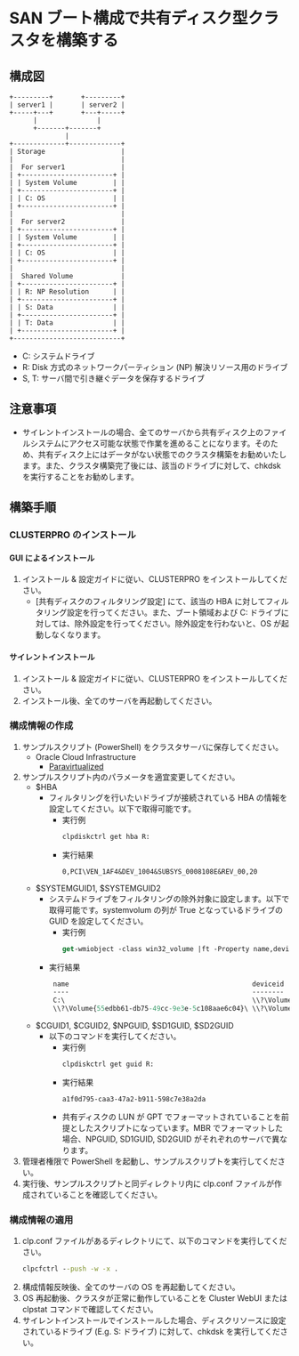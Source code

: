 # SAN ブート構成で共有ディスク型クラスタを構築する

## 構成図
```
+---------+       +---------+
| server1 |       | server2 |
+-----+---+       +---+-----+
      |               |
      +-------+-------+
              |
+-------------+-------------+
| Storage                   |
|                           |
|  For server1              |
| +-----------------------+ |
| | System Volume         | |
| +-----------------------+ |
| | C: OS                 | |
| +-----------------------+ |
|                           |
|  For server2              |
| +-----------------------+ |
| | System Volume         | |
| +-----------------------+ |
| | C: OS                 | |
| +-----------------------+ |
|                           |
|  Shared Volume            |
| +-----------------------+ |
| | R: NP Resolution      | |
| +-----------------------+ |
| | S: Data               | |
| +-----------------------+ |
| | T: Data               | |
| +-----------------------+ |
+---------------------------+
```
- C: システムドライブ
- R: Disk 方式のネットワークパーティション (NP) 解決リソース用のドライブ
- S, T: サーバ間で引き継ぐデータを保存するドライブ

## 注意事項
- サイレントインストールの場合、全てのサーバから共有ディスク上のファイルシステムにアクセス可能な状態で作業を進めることになります。そのため、共有ディスク上にはデータがない状態でのクラスタ構築をお勧めいたします。また、クラスタ構築完了後には、該当のドライブに対して、chkdsk を実行することをお勧めします。

## 構築手順
### CLUSTERPRO のインストール
#### GUI によるインストール
1. インストール & 設定ガイドに従い、CLUSTERPRO をインストールしてください。
   - [共有ディスクのフィルタリング設定] にて、該当の HBA に対してフィルタリング設定を行ってください。また、ブート領域および C: ドライブに対しては、除外設定を行ってください。除外設定を行わないと、OS が起動しなくなります。 

#### サイレントインストール
1. インストール & 設定ガイドに従い、CLUSTERPRO をインストールしてください。
1. インストール後、全てのサーバを再起動してください。

### 構成情報の作成
1. サンプルスクリプト (PowerShell) をクラスタサーバに保存してください。
   - Oracle Cloud Infrastructure
     - [Paravirtualized](https://github.com/EXPRESSCLUSTER/clpcfset/tree/main/sample/windows/sd/oci/virtio)
1. サンプルスクリプト内のパラメータを適宜変更してください。
   - $HBA
     - フィルタリングを行いたいドライブが接続されている HBA の情報を設定してください。以下で取得可能です。
       - 実行例
         ```bat
         clpdiskctrl get hba R:
         ```
       - 実行結果
         ```
         0,PCI\VEN_1AF4&DEV_1004&SUBSYS_0008108E&REV_00,20
         ```
   - $SYSTEMGUID1, $SYSTEMGUID2
     - システムドライブをフィルタリングの除外対象に設定します。以下で取得可能です。systemvolum の列が True となっているドライブの GUID を設定してください。
       - 実行例 
         ```ps
         get-wmiobject -class win32_volume |ft -Property name,deviceid,bootvolume,systemvolume |out-string -width 4096
         ```
      - 実行結果
        ```ps
         name                                              deviceid                                          bootvolume systemvolume
         ----                                              --------                                          ---------- ------------
         C:\                                               \\?\Volume{e5ed6e77-9bf5-4c2f-8e37-00cad39ab7c6}\       True        False
         \\?\Volume{55edbb61-db75-49cc-9e3e-5c108aae6c04}\ \\?\Volume{55edbb61-db75-49cc-9e3e-5c108aae6c04}\      False         True
         ```       
   - $CGUID1, $CGUID2, $NPGUID, $SD1GUID, $SD2GUID
     - 以下のコマンドを実行してください。
       - 実行例
         ```bat
         clpdiskctrl get guid R:
         ```
       - 実行結果
         ```
         a1f0d795-caa3-47a2-b911-598c7e38a2da
         ```
       - 共有ディスクの LUN が GPT でフォーマットされていることを前提としたスクリプトになっています。MBR でフォーマットした場合、NPGUID, SD1GUID, SD2GUID がそれぞれのサーバで異なります。
1. 管理者権限で PowerShell を起動し、サンプルスクリプトを実行してください。
1. 実行後、サンプルスクリプトと同ディレクトリ内に clp.conf ファイルが作成されていることを確認してください。

### 構成情報の適用
1. clp.conf ファイルがあるディレクトリにて、以下のコマンドを実行してください。
   ```bat
   clpcfctrl --push -w -x .
   ```
1. 構成情報反映後、全てのサーバの OS を再起動してください。
1. OS 再起動後、クラスタが正常に動作していることを Cluster WebUI または clpstat コマンドで確認してください。
1. サイレントインストールでインストールした場合、ディスクリソースに設定されているドライブ (E.g. S: ドライブ) に対して、chkdsk を実行してください。
